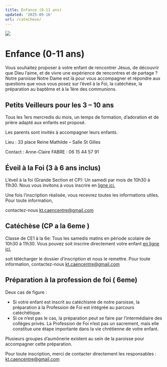 ```yaml
---
title: Enfance (0-11 ans)
updated: '2025-09-16'
url: /catechese/
---
```


[![](https://blogger.googleusercontent.com/img/b/R29vZ2xl/AVvXsEjGKjSxvH0h5L0tGNPrO23ZD0UPhmUmBymaM8Dt4lWONd_ONSk79A4752As63m0_zKpP6NB6fQ-adxq77x5YndHgsasMHscvi91eraED3V6rpjNfTLMlTztwGPwwpm9QgO5kXOHIqnMEdfWQwTVs87lIj4sdNWXQ1BpITOueQd9RlGWWsUDqrYzllwULw9T/w640-h229/Capture%20d%E2%80%99e%CC%81cran%202025-09-10%20a%CC%80%2021.12.47.png)](https://blogger.googleusercontent.com/img/b/R29vZ2xl/AVvXsEjGKjSxvH0h5L0tGNPrO23ZD0UPhmUmBymaM8Dt4lWONd_ONSk79A4752As63m0_zKpP6NB6fQ-adxq77x5YndHgsasMHscvi91eraED3V6rpjNfTLMlTztwGPwwpm9QgO5kXOHIqnMEdfWQwTVs87lIj4sdNWXQ1BpITOueQd9RlGWWsUDqrYzllwULw9T/s734/Capture%20d%E2%80%99e%CC%81cran%202025-09-10%20a%CC%80%2021.12.47.png)

# 

# Enfance (0-11 ans)

[](https://github.com/gnodet/bonpasteur#enfance-0-11-ans)

Vous souhaitez proposer à votre enfant de rencontrer Jésus, de découvrir que Dieu l’aime, et de vivre une expérience de rencontres et de partage ? Notre paroisse Notre Dame est là pour vous accompagner et répondre aux questions que vous vous posez sur l’éveil à la Foi, la catéchèse, la préparation au baptême et à la 1ère des communions.

## **Petits Veilleurs pour les 3 – 10 ans**

Tous les 1ers mercredis du mois, un temps de formation, d’adoration et de prière adapté aux enfants est proposé.

Les parents sont invités à accompagner leurs enfants.

Lieu : 33 place Reine Mathilde – Salle St Gilles

Contact : Anne-Claire FABRE : 06 15 44 57 91 

## Éveil à la Foi (3 à 6 ans inclus)

[](https://github.com/gnodet/bonpasteur#%C3%A9veil-%C3%A0-la-foi-3-%C3%A0-6-ans-inclus)

L’éveil à la foi (Grande Section et CP): Un samedi par mois de 10h30 à 11h30. Nous vous invitons à vous inscrire en [ligne ici.](https://framaforms.org/formulaire-individuel-dinscription-au-catechisme-20252026-1750270705)

Une fois l’inscription réalisée, vous recevrez toutes les informations utiles. Pour toute information, 

contactez-nous [kt.caencentre@gmail.com](mailto:kt.caencentre@gmail.com)

## Catéchèse (CP a la 6eme )

[](https://github.com/gnodet/bonpasteur#cat%C3%A9ch%C3%A8se-cp-a-la-6eme-)

Classe de CE1 à la 6e: Tous les samedis matins en période scolaire de 10h30 à 11h30. Vous pouvez soit inscrire directement votre enfant [en ligne ici](https://framaforms.org/formulaire-individuel-dinscription-au-catechisme-20252026-1750270705),

soit télécharger le dossier d’inscription et nous le remettre. Pour toute information, contactez-nous [kt.caencentre@gmail.com](mailto:kt.caencentre@gmail.com)

## Préparation à la profession de foi ( 6eme)

[](https://github.com/gnodet/bonpasteur#pr%C3%A9paration-%C3%A0-la-profession-de-foi--6eme)

Deux cas de figure :

  * Si votre enfant est inscrit au catéchisme de notre paroisse, la préparation à la Profession de Foi est intégrée au parcours catéchétique. 
  * Si ce n’est pas le cas, la préparation peut se faire par l’intermédiaire des collèges privés. La Profession de Foi n’est pas un sacrement, mais elle constitue une étape importante dans la vie chrétienne de votre enfant.

Plusieurs groupes d’aumônerie existent au sein de la paroisse pour accompagner cette préparation.

Pour toute inscription, merci de contacter directement les responsables : [kt.caencentre@gmail.com](mailto:kt.caencentre@gmail.com)